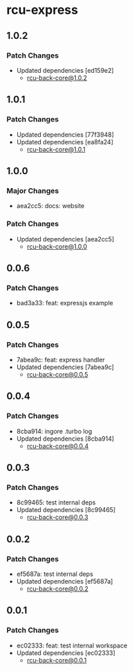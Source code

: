 # rcu-express

## 1.0.2

### Patch Changes

- Updated dependencies [ed159e2]
  - rcu-back-core@1.0.2

## 1.0.1

### Patch Changes

- Updated dependencies [77f3948]
- Updated dependencies [ea8fa24]
  - rcu-back-core@1.0.1

## 1.0.0

### Major Changes

- aea2cc5: docs: website

### Patch Changes

- Updated dependencies [aea2cc5]
  - rcu-back-core@1.0.0

## 0.0.6

### Patch Changes

- bad3a33: feat: expressjs example

## 0.0.5

### Patch Changes

- 7abea9c: feat: express handler
- Updated dependencies [7abea9c]
  - rcu-back-core@0.0.5

## 0.0.4

### Patch Changes

- 8cba914: ingore .turbo log
- Updated dependencies [8cba914]
  - rcu-back-core@0.0.4

## 0.0.3

### Patch Changes

- 8c99465: test internal deps
- Updated dependencies [8c99465]
  - rcu-back-core@0.0.3

## 0.0.2

### Patch Changes

- ef5687a: test internal deps
- Updated dependencies [ef5687a]
  - rcu-back-core@0.0.2

## 0.0.1

### Patch Changes

- ec02333: feat: test internal workspace
- Updated dependencies [ec02333]
  - rcu-back-core@0.0.1
